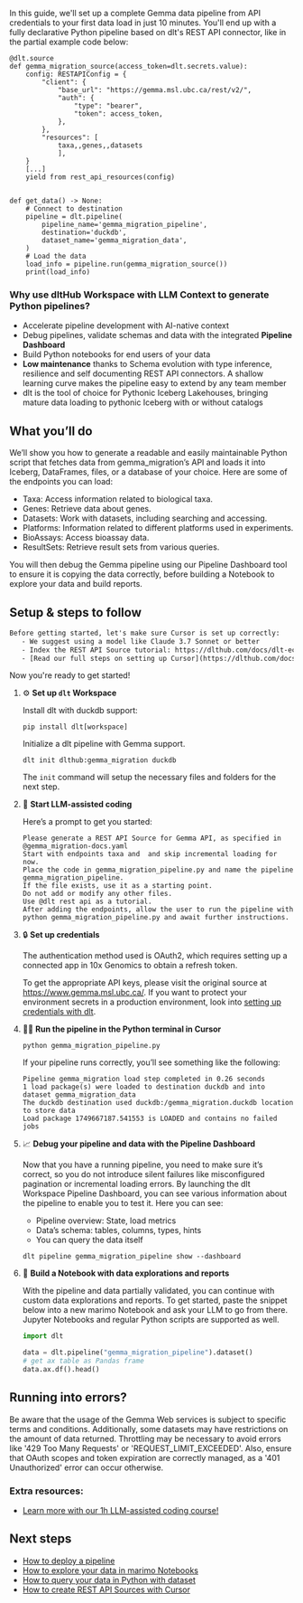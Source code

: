 In this guide, we'll set up a complete Gemma data pipeline from API credentials to your first data load in just 10 minutes. You'll end up with a fully declarative Python pipeline based on dlt's REST API connector, like in the partial example code below:

```python-outcome
@dlt.source
def gemma_migration_source(access_token=dlt.secrets.value):
    config: RESTAPIConfig = {
        "client": {
            "base_url": "https://gemma.msl.ubc.ca/rest/v2/",
            "auth": {
                "type": "bearer",
                "token": access_token,
            },
        },
        "resources": [
            taxa,,genes,,datasets
            ],
    }
    [...]
    yield from rest_api_resources(config)


def get_data() -> None:
    # Connect to destination
    pipeline = dlt.pipeline(
        pipeline_name='gemma_migration_pipeline',
        destination='duckdb',
        dataset_name='gemma_migration_data', 
    )
    # Load the data
    load_info = pipeline.run(gemma_migration_source())
    print(load_info) 
```

### Why use dltHub Workspace with LLM Context to generate Python pipelines?

- Accelerate pipeline development with AI-native context
- Debug pipelines, validate schemas and data with the integrated **Pipeline Dashboard**
- Build Python notebooks for end users of your data
- **Low maintenance** thanks to Schema evolution with type inference, resilience and self documenting REST API connectors. A shallow learning curve makes the pipeline easy to extend by any team member
- dlt is the tool of choice for Pythonic Iceberg Lakehouses, bringing mature data loading to pythonic Iceberg with or without catalogs

## What you’ll do

We’ll show you how to generate a readable and easily maintainable Python script that fetches data from gemma_migration’s API and loads it into Iceberg, DataFrames, files, or a database of your choice. Here are some of the endpoints you can load:

- Taxa: Access information related to biological taxa.
- Genes: Retrieve data about genes.
- Datasets: Work with datasets, including searching and accessing.
- Platforms: Information related to different platforms used in experiments.
- BioAssays: Access bioassay data.
- ResultSets: Retrieve result sets from various queries.

You will then debug the Gemma pipeline using our Pipeline Dashboard tool to ensure it is copying the data correctly, before building a Notebook to explore your data and build reports.

## Setup & steps to follow

```default
Before getting started, let's make sure Cursor is set up correctly:
   - We suggest using a model like Claude 3.7 Sonnet or better
   - Index the REST API Source tutorial: https://dlthub.com/docs/dlt-ecosystem/verified-sources/rest_api/ and add it to context as **@dlt rest api**
   - [Read our full steps on setting up Cursor](https://dlthub.com/docs/dlt-ecosystem/llm-tooling/cursor-restapi#23-configuring-cursor-with-documentation)
```

Now you're ready to get started!

1. ⚙️ **Set up `dlt` Workspace**
    
    Install dlt with duckdb support:
    ```shell
    pip install dlt[workspace]
    ```

    Initialize a dlt pipeline with Gemma support.
    ```shell
    dlt init dlthub:gemma_migration duckdb
    ```

    The `init` command will setup the necessary files and folders for the next step.
    
2. 🤠 **Start LLM-assisted coding**
    
    Here’s a prompt to get you started:
    
    ```prompt
    Please generate a REST API Source for Gemma API, as specified in @gemma_migration-docs.yaml 
    Start with endpoints taxa and  and skip incremental loading for now. 
    Place the code in gemma_migration_pipeline.py and name the pipeline gemma_migration_pipeline. 
    If the file exists, use it as a starting point. 
    Do not add or modify any other files. 
    Use @dlt rest api as a tutorial. 
    After adding the endpoints, allow the user to run the pipeline with python gemma_migration_pipeline.py and await further instructions.
    ```

    
3. 🔒 **Set up credentials** 
    
    The authentication method used is OAuth2, which requires setting up a connected app in 10x Genomics to obtain a refresh token.
    
    To get the appropriate API keys, please visit the original source at https://www.gemma.msl.ubc.ca/.
    If you want to protect your environment secrets in a production environment, look into [setting up credentials with dlt](https://dlthub.com/docs/walkthroughs/add_credentials).
    
4. 🏃‍♀️ **Run the pipeline in the Python terminal in Cursor**
    
    ```shell
    python gemma_migration_pipeline.py
    ```
    
    If your pipeline runs correctly, you’ll see something like the following:
    
    ```shell
    Pipeline gemma_migration load step completed in 0.26 seconds
    1 load package(s) were loaded to destination duckdb and into dataset gemma_migration_data
    The duckdb destination used duckdb:/gemma_migration.duckdb location to store data
    Load package 1749667187.541553 is LOADED and contains no failed jobs
    ```
    
5. 📈 **Debug your pipeline and data with the Pipeline Dashboard**

    Now that you have a running pipeline, you need to make sure it’s correct, so you do not introduce silent failures like misconfigured pagination or incremental loading errors. By launching the dlt Workspace Pipeline Dashboard, you can see various information about the pipeline to enable you to test it. Here you can see:
    - Pipeline overview: State, load metrics
    - Data’s schema: tables, columns, types, hints
    - You can query the data itself
    
    ```shell
    dlt pipeline gemma_migration_pipeline show --dashboard
    ```
    
6. 🐍 **Build a Notebook with data explorations and reports**

    With the pipeline and data partially validated, you can continue with custom data explorations and reports. To get started, paste the snippet below into a new marimo Notebook and ask your LLM to go from there. Jupyter Notebooks and regular Python scripts are supported as well.

    
    ```python
    import dlt

   data = dlt.pipeline("gemma_migration_pipeline").dataset()
   # get ax table as Pandas frame
   data.ax.df().head()
    ```

## Running into errors?

Be aware that the usage of the Gemma Web services is subject to specific terms and conditions. Additionally, some datasets may have restrictions on the amount of data returned. Throttling may be necessary to avoid errors like '429 Too Many Requests' or 'REQUEST_LIMIT_EXCEEDED'. Also, ensure that OAuth scopes and token expiration are correctly managed, as a '401 Unauthorized' error can occur otherwise.

### Extra resources:

- [Learn more with our 1h LLM-assisted coding course!](https://www.youtube.com/watch?v=GGid70rnJuM)

## Next steps

- [How to deploy a pipeline](https://dlthub.com/docs/walkthroughs/deploy-a-pipeline)
- [How to explore your data in marimo Notebooks](https://dlthub.com/docs/general-usage/dataset-access/marimo)
- [How to query your data in Python with dataset](https://dlthub.com/docs/general-usage/dataset-access/dataset)
- [How to create REST API Sources with Cursor](https://dlthub.com/docs/dlt-ecosystem/llm-tooling/cursor-restapi)